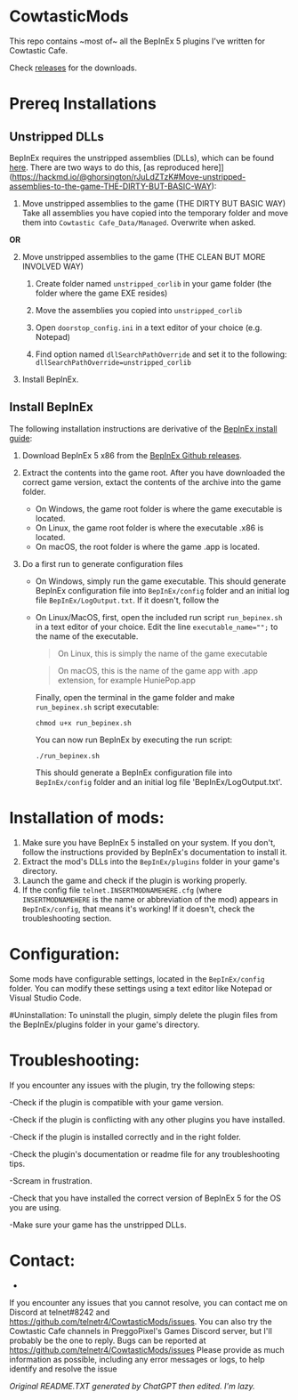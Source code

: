# CowtasticMods
This repo contains ~most of~ all the BepInEx 5 plugins I've written for Cowtastic Cafe.

Check [releases](https://github.com/telnetr4/CowtasticMods/releases) for the downloads.


# Prereq Installations
## Unstripped DLLs
BepInEx requires the unstripped assemblies (DLLs), which can be found [here](https://github.com/telnetr4/CowtasticMods/releases/tag/UnstrippedDLLs). There are two ways to do this, [as reproduced here]](https://hackmd.io/@ghorsington/rJuLdZTzK#Move-unstripped-assemblies-to-the-game-THE-DIRTY-BUT-BASIC-WAY):
1. Move unstripped assemblies to the game (THE DIRTY BUT BASIC WAY)
\
Take all assemblies you have copied into the temporary folder and move them into `Cowtastic Cafe_Data/Managed`. Overwrite when asked.

**OR**

2. Move unstripped assemblies to the game (THE CLEAN BUT MORE INVOLVED WAY)
	1. Create folder named `unstripped_corlib` in your game folder (the folder where the game EXE resides)

	2. Move the assemblies you copied into `unstripped_corlib`

	3. Open `doorstop_config.ini` in a text editor of your choice (e.g. Notepad)

	4. Find option named `dllSearchPathOverride` and set it to the following:
\
`dllSearchPathOverride=unstripped_corlib`

3. Install BepInEx.

## Install BepInEx
The following installation instructions are derivative of the [BepInEx install guide](https://docs.bepinex.dev/articles/user_guide/installation/index.html):

1. Download BepInEx 5 x86 from the [BepInEx Github releases](https://github.com/BepInEx/BepInEx/releases/tag/v5.4.21).
2. Extract the contents into the game root. After you have downloaded the correct game version, extact the contents of the archive into the game folder.

	- On Windows, the game root folder is where the game executable is located.
	- On Linux, the game root folder is where the executable <Game>.x86 is located.
	- On macOS, the root folder is where the game <Game>.app is located.
3. Do a first run to generate configuration files
	- On Windows, simply run the game executable. This should generate BepInEx configuration file into `BepInEx/config` folder and an initial log file `BepInEx/LogOutput.txt`. If it doesn't, follow the 
	- On Linux/MacOS, first, open the included run script `run_bepinex.sh` in a text editor of your choice. Edit the line `executable_name="";` to the name of the executable.
		> On Linux, this is simply the name of the game executable
		
		> On macOS, this is the name of the game app with .app extension, for example HuniePop.app
	
		 Finally, open the terminal in the game folder and make `run_bepinex.sh` script executable:
	
		 `chmod u+x run_bepinex.sh`
		 
		 You can now run BepInEx by executing the run script:
		 
		 `./run_bepinex.sh`
		 
		 This should generate a BepInEx configuration file into `BepInEx/config` folder and an initial log file 'BepInEx/LogOutput.txt'.

# Installation of mods:
1. Make sure you have BepInEx 5 installed on your system. If you don't, follow the instructions provided by BepInEx's documentation to install it.
2. Extract the mod's DLLs into the `BepInEx/plugins` folder in your game's directory.
3. Launch the game and check if the plugin is working properly.
4. If the config file `telnet.INSERTMODNAMEHERE.cfg` (where `INSERTMODNAMEHERE` is the name or abbreviation of the mod) appears in `BepInEx/config`, that means it's working! If it doesn't, check the troubleshooting section.

# Configuration:
Some mods have configurable settings, located in the `BepInEx/config` folder. You can modify these settings using a text editor like Notepad or Visual Studio Code.

#Uninstallation:
To uninstall the plugin, simply delete the plugin files from the BepInEx/plugins folder in your game's directory.

# Troubleshooting:
If you encounter any issues with the plugin, try the following steps:

-Check if the plugin is compatible with your game version.
	
-Check if the plugin is conflicting with any other plugins you have installed.
	
-Check if the plugin is installed correctly and in the right folder.
	
-Check the plugin's documentation or readme file for any troubleshooting tips.
	
-Scream in frustration.
	
-Check that you have installed the correct version of BepInEx 5 for the OS you are using.
	
-Make sure your game has the unstripped DLLs.


# Contact:
-
If you encounter any issues that you cannot resolve, you can contact me on Discord at telnet#8242 and https://github.com/telnetr4/CowtasticMods/issues.
You can also try the Cowtastic Cafe channels in PreggoPixel's Games Discord server, but I'll probably be the one to reply.
Bugs can be reported at https://github.com/telnetr4/CowtasticMods/issues
Please provide as much information as possible, including any error messages or logs, to help identify and resolve the issue

*Original README.TXT generated by ChatGPT then edited. I'm lazy.*
